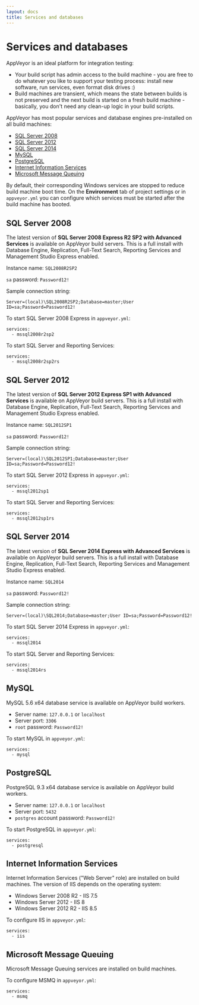 ```yaml
---
layout: docs
title: Services and databases
---
```


# Services and databases

AppVeyor is an ideal platform for integration testing:

- Your build script has admin access to the build machine - you are free to do whatever you like to support your testing process: install new software, run services, even format disk drives :)
- Build machines are transient, which means the state between builds is not preserved and the next build is started on a fresh build machine - basically, you don't need any clean-up logic in your build scripts. 

AppVeyor has most popular services and database engines pre-installed on all build machines:

* [SQL Server 2008](#sql2008)
* [SQL Server 2012](#sql2012)
* [SQL Server 2014](#sql2014)
* [MySQL](#mysql)
* [PostgreSQL](#postgresql) 
* [Internet Information Services](#iis)
* [Microsoft Message Queuing](#msmq)

By default, their corresponding Windows services are stopped to reduce build machine boot time. On the **Environment** tab of project settings or in `appveyor.yml` you can configure which services must be started after the build machine has booted.

<a id="sql2008"></a>
## SQL Server 2008

The latest version of **SQL Server 2008 Express R2 SP2 with Advanced Services** is available on AppVeyor build servers. This is a full install with Database Engine, Replication, Full-Text Search, Reporting Services and Management Studio Express enabled.

Instance name: `SQL2008R2SP2`

`sa` password: `Password12!`

Sample connection string:

    Server=(local)\SQL2008R2SP2;Database=master;User ID=sa;Password=Password12!

To start SQL Server 2008 Express in `appveyor.yml`:

    services:
      - mssql2008r2sp2

To start SQL Server and Reporting Services:

    services:
      - mssql2008r2sp2rs


<a id="sql2012"></a>
## SQL Server 2012

The latest version of **SQL Server 2012 Express SP1 with Advanced Services** is available on AppVeyor build servers. This is a full install with Database Engine, Replication, Full-Text Search, Reporting Services and Management Studio Express enabled.

Instance name: `SQL2012SP1`

`sa` password: `Password12!`

Sample connection string:

    Server=(local)\SQL2012SP1;Database=master;User ID=sa;Password=Password12!

To start SQL Server 2012 Express in `appveyor.yml`:

    services:
      - mssql2012sp1

To start SQL Server and Reporting Services:

    services:
      - mssql2012sp1rs


<a id="sql2014"></a>
## SQL Server 2014

The latest version of **SQL Server 2014 Express with Advanced Services** is available on AppVeyor build servers. This is a full install with Database Engine, Replication, Full-Text Search, Reporting Services and Management Studio Express enabled.

Instance name: `SQL2014`

`sa` password: `Password12!`

Sample connection string:

    Server=(local)\SQL2014;Database=master;User ID=sa;Password=Password12!

To start SQL Server 2014 Express in `appveyor.yml`:

    services:
      - mssql2014

To start SQL Server and Reporting Services:

    services:
      - mssql2014rs


<a id="mysql"></a>
## MySQL

MySQL 5.6 x64 database service is available on AppVeyor build workers.

* Server name: `127.0.0.1` or `localhost`
* Server port: `3306`
* `root` password: `Password12!`

To start MySQL in `appveyor.yml`:

    services:
      - mysql


<a id="postgresql"></a>
## PostgreSQL

PostgreSQL 9.3 x64 database service is available on AppVeyor build workers.

* Server name: `127.0.0.1` or `localhost`
* Server port: `5432`
* `postgres` account password: `Password12!`

To start PostgreSQL in `appveyor.yml`:

    services:
      - postgresql


<a id="iis"></a>
## Internet Information Services

Internet Information Services ("Web Server" role) are installed on build machines. The version of IIS depends on the operating system:

* Windows Server 2008 R2 - IIS 7.5
* Windows Server 2012 - IIS 8
* Windows Server 2012 R2 - IIS 8.5

To configure IIS in `appveyor.yml`:

    services:
      - iis


<a id="msmq"></a>
## Microsoft Message Queuing

Microsoft Message Queuing services are installed on build machines.

To configure MSMQ in `appveyor.yml`:

    services:
      - msmq



